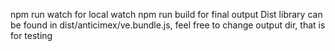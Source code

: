 npm run watch for local watch
npm run build for final output
Dist library can be found in dist/anticimex/ve.bundle.js, feel free to change output dir, that is for testing
